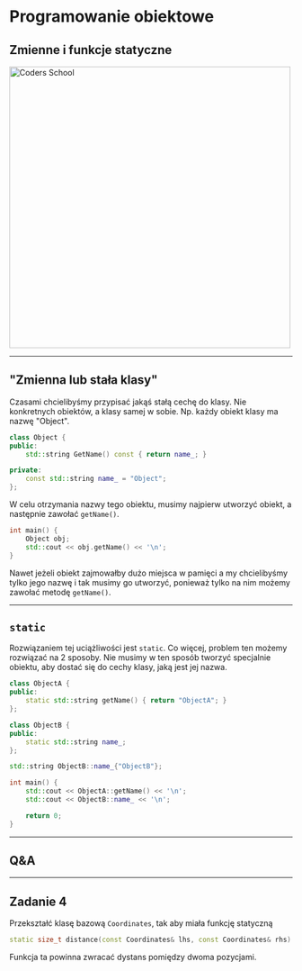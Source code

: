 <!-- .slide: data-background="#111111" -->

# Programowanie obiektowe

## Zmienne i funkcje statyczne

<a href="https://coders.school">
    <img width="500" data-src="../coders_school_logo.png" alt="Coders School" class="plain">
</a>

___
<!-- .slide: style="font-size: 0.85em" -->

## "Zmienna lub stała klasy"

Czasami chcielibyśmy przypisać jakąś stałą cechę do klasy.
Nie konkretnych obiektów, a klasy samej w sobie.
Np. każdy obiekt klasy ma nazwę "Object".
<!-- .element: class="fragment fade-in" -->

```cpp
class Object {
public:
    std::string GetName() const { return name_; }

private:
    const std::string name_ = "Object";
};
```
<!-- .element: class="fragment fade-in" -->

W celu otrzymania nazwy tego obiektu, musimy najpierw utworzyć obiekt, a następnie zawołać `getName()`.
<!-- .element: class="fragment fade-in" -->

```cpp
int main() {
    Object obj;
    std::cout << obj.getName() << '\n';
}
```
<!-- .element: class="fragment fade-in" -->

Nawet jeżeli obiekt zajmowałby dużo miejsca w pamięci a my chcielibyśmy tylko jego nazwę i tak musimy go utworzyć, ponieważ tylko na nim możemy zawołać metodę `getName()`.
<!-- .element: class="fragment fade-in" -->

___
<!-- .slide: style="font-size: 0.9em" -->

## `static`

Rozwiązaniem tej uciążliwości jest `static`. Co więcej, problem ten możemy rozwiązać na 2 sposoby. Nie musimy w ten sposób tworzyć specjalnie obiektu, aby dostać się do cechy klasy, jaką jest jej nazwa.

```cpp
class ObjectA {
public:
    static std::string getName() { return "ObjectA"; }
};

class ObjectB {
public:
    static std::string name_;
};

std::string ObjectB::name_{"ObjectB"};

int main() {
    std::cout << ObjectA::getName() << '\n';
    std::cout << ObjectB::name_ << '\n';

    return 0;
}
```
<!-- .element: class="fragment fade-in" -->

<!-- TODO: Brakuje tu motywacji na jakimś konkretnym przykładzie -->

___

## Q&A

___

## Zadanie 4

Przekształć klasę bazową `Coordinates`, tak aby miała funkcję statyczną

```cpp
static size_t distance(const Coordinates& lhs, const Coordinates& rhs)
```

Funkcja ta powinna zwracać dystans pomiędzy dwoma pozycjami.
